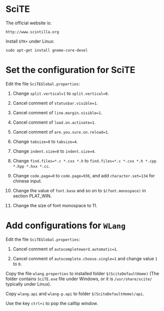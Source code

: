 ﻿<!--
#
# Copyright (c) 2015, Xin YUAN, courses of Zhejiang University
# All rights reserved.
#
# This program is free software; you can redistribute it and/or
# modify it under the terms of the 2-Clause BSD License.
#
# Author contact information:
#   yxxinyuan@zju.edu.cn
#
-->

# SciTE

The official website is:

```
http://www.scintilla.org
```

Install `GTK+` under Linux:

```
sudo apt-get install gnome-core-devel
```

# Set the configuration for SciTE

Edit the file `SciTEGlobal.properties`:

1. Change `split.vertical=1` to `split.vertical=0`.

1. Cancel comment of `statusbar.visible=1`.

1. Cancel comment of `line.margin.visible=1`.

1. Cancel comment of `load.on.activate=1`.

1. Cancel comment of `are.you.sure.on.reload=1`.

1. Change `tabsize=8` to `tabsize=4`.

1. Change `indent.size=8` to `indent.size=4`.

1. Change `find.files=*.c *.cxx *.h` to `find.files=*.c *.cxx *.h *.cpp *.hpp *.hxx *.cc`.

1. Change `code.page=0` to `code.page=936`,
and add `character.set=134` for chinese input.

1. Change the value of `font.base` and so on to `$(font.monospace)` in section PLAT_WIN.

1. Change the size of font monospace to 11.

# Add configurations for `WLang`

Edit the file `SciTEGlobal.properties`:

1. Cancel comment of `autocompleteword.automatic=1`.

1. Cancel comment of `autocomplete.choose.single=1` and change value `1` to `0`.

Copy the file `wlang.properties` to installed folder `$(SciteDefaultHome)` (The folder contains `SciTE.exe` file under Windows, or it is `/usr/share/scite/` typically under Linux).

Copy `wlang.api` and `wlang-p.api` to folder `$(SciteDefaultHome)/api`.

Use the key `ctrl+i` to pop the calltip window.
